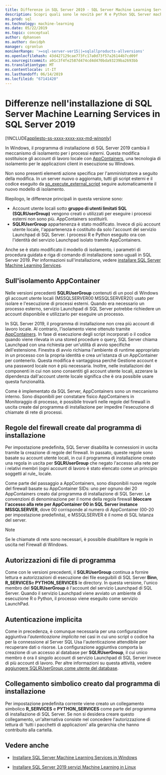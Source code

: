 ```yaml
---
title: Differenze in SQL Server 2019 - SQL Server Machine Learning Services
description: Scopri quali sono le novità per R e Python SQL Server machine learning le estensioni nella versione di anteprima di SQL Server 2019.
ms.prod: sql
ms.technology: machine-learning
ms.date: 05/22/2019
ms.topic: conceptual
author: dphansen
ms.author: davidph
manager: cgronlun
monikerRange: '>=sql-server-ver15||=sqlallproducts-allversions'
ms.openlocfilehash: 43d427129cae773fc17a0d73f57a26144b7cd09f
ms.sourcegitcommit: a91c3f4fe2587d474cd4d470bda93239ba2693bb
ms.translationtype: MT
ms.contentlocale: it-IT
ms.lasthandoff: 06/14/2019
ms.locfileid: "67141420"
---
```

# <a name="differences-in-sql-server-machine-learning-services-installation-in-sql-server-2019"></a>Differenze nell'installazione di SQL Server Machine Learning Services in SQL Server 2019  
[!INCLUDE[appliesto-ss-xxxx-xxxx-xxx-md-winonly](../../includes/appliesto-ss-xxxx-xxxx-xxx-md-winonly.md)]

In Windows, il programma di installazione di SQL Server 2019 cambia il meccanismo di isolamento per i processi esterni. Questa modifica sostituisce gli account di lavoro locale con [AppContainers](https://docs.microsoft.com/windows/desktop/secauthz/appcontainer-isolation), una tecnologia di isolamento per le applicazioni client in esecuzione su Windows. 

Non sono presenti elementi azione specifica per l'amministratore a seguito della modifica. In un server nuovo o aggiornato, tutti gli script esterni e il codice eseguito da [sp_execute_external_script](../../relational-databases/system-stored-procedures/sp-execute-external-script-transact-sql.md) seguire automaticamente il nuovo modello di isolamento. 

Riepilogo, le differenze principali in questa versione sono:

+ Account utente locali sotto **gruppo di utenti limitati SQL (SQLRUserGroup)** vengono creati o utilizzati per eseguire i processi esterni non sono più. AppContainers sostituirli.
+ **SQLRUserGroup** appartenenza è stato modificato. Invece di più account utente locale, l'appartenenza è costituito da solo l'account del servizio Launchpad di SQL Server. I processi R e Python eseguito ora con l'identità del servizio Launchpad isolato tramite AppContainers.

Anche se è stato modificato il modello di isolamento, i parametri di procedura guidata e riga di comando di installazione sono uguali in SQL Server 2019. Per informazioni sull'installazione, vedere [installare SQL Server Machine Learning Services](sql-machine-learning-services-windows-install.md).

## <a name="about-appcontainer-isolation"></a>Sull'isolamento AppContainer

Nelle versioni precedenti **SQLRUserGroup** contenuti di un pool di Windows gli account utente locali (MSSQLSERVER00 MSSQLSERVER20) usato per isolare e l'esecuzione di processi esterni. Quando era necessario un processo esterno, servizio Launchpad di SQL Server potrebbe richiedere un account disponibile e utilizzarlo per eseguire un processo. 

In SQL Server 2019, il programma di installazione non crea più account di lavoro locale. Al contrario, l'isolamento viene ottenuto tramite [AppContainers](https://docs.microsoft.com/windows/desktop/secauthz/appcontainer-isolation). In fase di esecuzione degli script incorporati o il codice quando viene rilevata in una stored procedure o query, SQL Server chiama Launchpad con una richiesta per un'utilità di avvio specifiche dell'estensione. Finestra di avvio richiama l'ambiente di runtime appropriato in un processo con la propria identità e crea un'istanza di un AppContainer per contenerlo. Questa modifica è vantaggiosa perché Gestione account e una password locale non è più necessaria. Inoltre, nelle installazioni dei componenti in cui non sono consentiti gli account utente locali, azzerare la dipendenza dall'account utente locale significa che è ora possibile usare questa funzionalità.

Come è implementato da SQL Server, AppContainers sono un meccanismo interno. Sono disponibili per constatare fisico AppContainers in Monitoraggio di processo, è possibile trovarli nelle regole del firewall in uscita create dal programma di installazione per impedire l'esecuzione di chiamate di rete di processi.

## <a name="firewall-rules-created-by-setup"></a>Regole del firewall create dal programma di installazione

Per impostazione predefinita, SQL Server disabilita le connessioni in uscita tramite la creazione di regole del firewall. In passato, queste regole sono basate su account utente locali, in cui il programma di installazione creato una regola in uscita per **SQLRUserGroup** che negato l'accesso alla rete per i relativi membri (ogni account di lavoro è stato elencato come un principio soggetti al rule_ locale. 

Come parte del passaggio a AppContainers, sono disponibili nuove regole del firewall basate su AppContainer SIDs: uno per ognuno dei 20 AppContainers creato dal programma di installazione di SQL Server. Le convenzioni di denominazione per il nome della regola firewall **bloccare l'accesso alla rete per AppContainer 00 in SQL Server instance MSSQLSERVER**, dove 00 corrisponde al numero di AppContainer (00-20 per impostazione predefinita), e MSSQLSERVER è il nome di SQL Istanza del server. 

> [!Note]
> Se le chiamate di rete sono necessari, è possibile disabilitare le regole in uscita nel Firewall di Windows.

## <a name="program-file-permissions"></a>Autorizzazioni di file di programma

Come con le versioni precedenti, il **SQLRUserGroup** continua a fornire lettura e autorizzazioni di esecuzione dei file eseguibili di SQL Server **Binn**, **R_SERVICES**e  **PYTHON_SERVICES** le directory. In questa versione, l'unico membro del **SQLRUserGroup** è l'account del servizio Launchpad di SQL Server.  Quando il servizio Launchpad viene avviato un ambiente di esecuzione R o Python, il processo viene eseguito come servizio LaunchPad.

## <a name="implied-authentication"></a>Autenticazione implicita

Come in precedenza, è comunque necessaria per una configurazione aggiuntiva *l'autenticazione implicita* nei casi in cui uno script o codice ha per la connessione al Server SQL Usa l'autenticazione attendibile per recuperare dati o risorse. La configurazione aggiuntiva comporta la creazione di un accesso al database per **SQLRUserGroup**, il cui unico membro è ora il singolo account di servizio Launchpad di SQL Server invece di più account di lavoro. Per altre informazioni su questa attività, vedere [aggiungere SQLRUserGroup come utente del database](../security/create-a-login-for-sqlrusergroup.md).


## <a name="symbolic-link-created-by-setup"></a>Collegamento simbolico creato dal programma di installazione

Per impostazione predefinita corrente viene creato un collegamento simbolico **R_SERVICES** e **PYTHON_SERVICES** come parte del programma di installazione di SQL Server. Se non si desidera creare questo collegamento, un'alternativa consiste nel concedere l'autorizzazione di lettura di 'tutti i pacchetti di applicazioni' alla gerarchia che hanno contribuito alla cartella.


## <a name="see-also"></a>Vedere anche

+ [Installare SQL Server Machine Learning Services in Windows](sql-machine-learning-services-windows-install.md)

+ [Installare SQL Server 2019 servizi Machine Learning in Linux](../../linux/sql-server-linux-setup-machine-learning.md)
